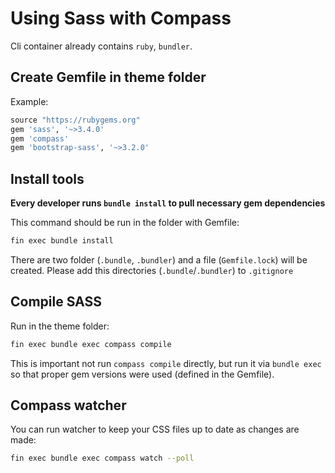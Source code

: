 # Using Sass with Compass

Cli container already contains `ruby`, `bundler`.

## Create Gemfile in theme folder

Example:

```ruby
source "https://rubygems.org"
gem 'sass', '~>3.4.0'
gem 'compass'
gem 'bootstrap-sass', '~>3.2.0'
```

## Install tools

**Every developer runs `bundle install` to pull necessary gem dependencies**

This command should be run in the folder with Gemfile:

```bash
fin exec bundle install
```

There are two folder (`.bundle`, `.bundler`) and a file (`Gemfile.lock`) will be created.
Please add this directories (`.bundle`/`.bundler`) to `.gitignore`

## Compile SASS

Run in the theme folder:

```bash
fin exec bundle exec compass compile
```

This is important not run `compass compile` directly, but run it via `bundle exec` so that proper gem versions were used (defined in the Gemfile).

## Compass watcher

You can run watcher to keep your CSS files up to date as changes are made:

```bash
fin exec bundle exec compass watch --poll
```
